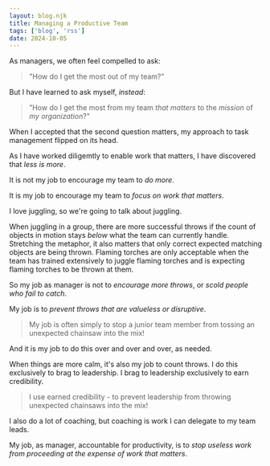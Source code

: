 ```yaml
---
layout: blog.njk
title: Managing a Productive Team
tags: ['blog', 'rss']
date: 2024-10-05
---
```


As managers, we often feel compelled to ask:

> "How do I get the most out of my team?"

But I have learned to ask myself, *instead*:

> ”How do I get the most from my team *that matters* to the *mission* of *my organization*?"

When I accepted that the second question matters, my approach to task management flipped on its head.

As I have worked diligemtly to enable work that matters, I have discovered that *less is more*.

It is not my job to encourage my team to *do more*.

It is my job to encourage my team to *focus on work that matters*.

I love juggling, so we're going to talk about juggling.

When juggling in a group, there are more successful throws if the count of objects in motion stays *below* what the team can currently handle. Stretching the metaphor, it also matters that only correct expected matching objects are being thrown. Flaming torches are only acceptable when the team has trained extensively to juggle flaming torches and is expecting flaming torches to be thrown at them.

So my job as manager is not to *encourage more throws*, or *scold people who fail to catch*.

My job is to *prevent throws that are valueless or  disruptive*.

> My job is often simply to stop a junior team member from tossing an unexpected chainsaw into the mix!

And it is my job to do this over and over and over, as needed.

When things are more calm, it's also my job to count throws. I do this exclusively to brag to leadership. I brag to leadership exclusively to earn credibility. 

 > I use earned credibility - to prevent leadership from throwing unexpected chainsaws into the mix!

I also do a lot of coaching, but coaching is work I can delegate to my team leads.

My job, as manager, accountable for productivity, is to *stop useless work from proceeding at the expense of work that matters*.

